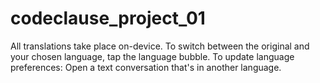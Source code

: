 # codeclause_project_01
 All translations take place on-device. To switch between the original and your chosen language, tap the language bubble. To update language preferences: Open a text conversation that's in another language.
